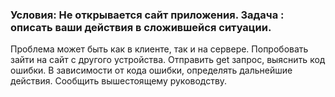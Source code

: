### Условия: Не открывается сайт приложения. Задача : описать ваши действия в сложившейся ситуации.
Проблема может быть как в клиенте, так и на сервере. Попробовать зайти на сайт с другого устройства.
Отправить get запрос, выяснить код ошибки. В зависимости от кода ошибки, определять дальнейшие действия.
Сообщить вышестоящему руководству.
